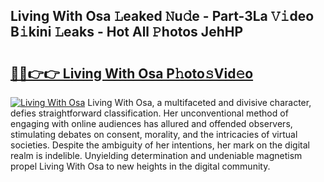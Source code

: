 ## Living With Osa 𝙻eaked 𝙽u𝚍e - Part-3La 𝚅𝚒deo B𝚒kini 𝙻eaks - Hot All 𝙿hotos JehHP

# <h2><a href="http://ld48oo1.urlbe.top/?page=Living+With+Osa">🔗🔗👉👉 Living With Osa P𝚑oto𝚜Vid𝚎o</a></h2>

[![Living With Osa](https://i.imgur.com/eBuTRDB.gif)](http://ld48oo1.urlbe.top/?page=Living+With+Osa)
Living With Osa, a multifaceted and divisive character, defies straightforward classification. Her unconventional method of engaging with online audiences has allured and offended observers, stimulating debates on consent, morality, and the intricacies of virtual societies. Despite the ambiguity of her intentions, her mark on the digital realm is indelible. Unyielding determination and undeniable magnetism propel Living With Osa to new heights in the digital community.
